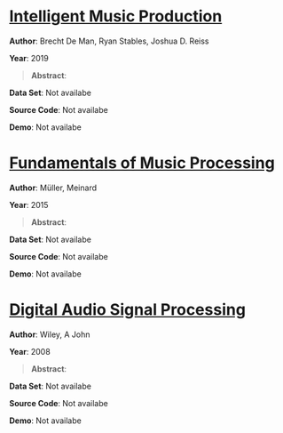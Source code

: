 #  [Intelligent Music Production](https://www.crcpress.com/Intelligent-Music-Production/Man-Stables-Reiss/p/book/9781138055193)
**Author**: Brecht De Man, Ryan Stables, Joshua D. Reiss

**Year**: 2019
>**Abstract**: 

**Data Set**: Not availabe

**Source Code**: Not availabe

**Demo**: Not availabe

#  [Fundamentals of Music Processing](http://link.springer.com/10.1007/978-3-319-21945-5)
**Author**: Müller, Meinard

**Year**: 2015
>**Abstract**: 

**Data Set**: Not availabe

**Source Code**: Not availabe

**Demo**: Not availabe

#  [Digital Audio Signal Processing](https://www.wiley.com/en-us/Digital+Audio+Signal+Processing%2C+2nd+Edition-p-9780470997857)
**Author**: Wiley, A John

**Year**: 2008
>**Abstract**: 

**Data Set**: Not availabe

**Source Code**: Not availabe

**Demo**: Not availabe

